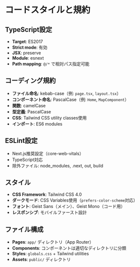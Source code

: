 # コードスタイルと規約

## TypeScript設定
- **Target**: ES2017
- **Strict mode**: 有効
- **JSX**: preserve
- **Module**: esnext
- **Path mapping**: `@/*` で相対パス指定可能

## コーディング規約
- **ファイル命名**: kebab-case（例: `page.tsx`, `layout.tsx`）
- **コンポーネント命名**: PascalCase（例: `Home`, `MapComponent`）
- **関数**: camelCase
- **型定義**: PascalCase
- **CSS**: Tailwind CSS utility classes使用
- **インポート**: ES6 modules

## ESLint設定
- Next.js推奨設定（core-web-vitals）
- TypeScript対応
- 除外ファイル: node_modules, .next, out, build

## スタイル
- **CSS Framework**: Tailwind CSS 4.0
- **ダークモード**: CSS Variables使用（`prefers-color-scheme`対応）
- **フォント**: Geist Sans（メイン）、Geist Mono（コード用）
- **レスポンシブ**: モバイルファースト設計

## ファイル構成
- **Pages**: `app/` ディレクトリ（App Router）
- **Components**: コンポーネントは適切なディレクトリに分類
- **Styles**: `globals.css` + Tailwind utilities
- **Assets**: `public/` ディレクトリ